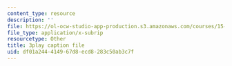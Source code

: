 ```yaml
---
content_type: resource
description: ''
file: https://ol-ocw-studio-app-production.s3.amazonaws.com/courses/15-071-the-analytics-edge-spring-2017/df01a244414967d8ecd8283c50ab3c7f_Du0HgYO3E6U.srt
file_type: application/x-subrip
resourcetype: Other
title: 3play caption file
uid: df01a244-4149-67d8-ecd8-283c50ab3c7f
---
```


